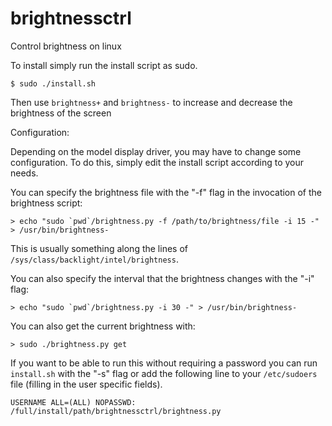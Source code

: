 # brightnessctrl
Control brightness on linux

To install simply run the install script as sudo.

    $ sudo ./install.sh

Then use `brightness+` and `brightness-` to increase and decrease the brightness of the screen

Configuration:

Depending on the model display driver, you may have to change some configuration.
To do this, simply edit the install script according to your needs.

You can specify the brightness file with the "-f" flag in the invocation of the brightness script:
    
    > echo "sudo `pwd`/brightness.py -f /path/to/brightness/file -i 15 -" > /usr/bin/brightness-

This is usually something along the lines of `/sys/class/backlight/intel/brightness`.

You can also specify the interval that the brightness changes with the "-i" flag:

    > echo "sudo `pwd`/brightness.py -i 30 -" > /usr/bin/brightness-

You can also get the current brightness with:

    > sudo ./brightness.py get

If you want to be able to run this without requiring a password you can run `install.sh` with the "-s" flag or add the following line to your `/etc/sudoers` file (filling in the user specific fields).

    USERNAME ALL=(ALL) NOPASSWD: /full/install/path/brightnessctrl/brightness.py
